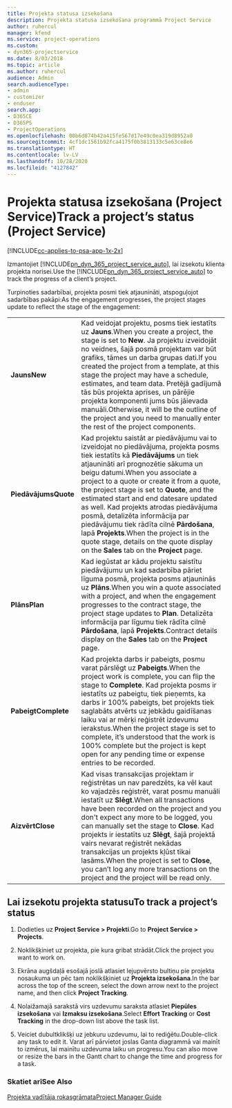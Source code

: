 ```yaml
---
title: Projekta statusa izsekošana
description: Projekta statusa izsekošana programmā Project Service
author: ruhercul
manager: kfend
ms.service: project-operations
ms.custom:
- dyn365-projectservice
ms.date: 8/03/2018
ms.topic: article
ms.author: ruhercul
audience: Admin
search.audienceType:
- admin
- customizer
- enduser
search.app:
- D365CE
- D365PS
- ProjectOperations
ms.openlocfilehash: 00b6d874b42a415fe567d17e49c0ea319d8952a0
ms.sourcegitcommit: 4cf1dc1561b92fca4175f0b3813133c5e63ce8e6
ms.translationtype: HT
ms.contentlocale: lv-LV
ms.lasthandoff: 10/28/2020
ms.locfileid: "4127842"
---
```

# <a name="track-a-projects-status-project-service"></a><span data-ttu-id="91675-103">Projekta statusa izsekošana (Project Service)</span><span class="sxs-lookup"><span data-stu-id="91675-103">Track a project’s status (Project Service)</span></span>

[!INCLUDE[cc-applies-to-psa-app-1x-2x](../includes/cc-applies-to-psa-app-1x-2x.md)]

<span data-ttu-id="91675-104">Izmantojiet [!INCLUDE[pn_dyn_365_project_service_auto](../includes/pn-dyn-365-project-service-auto.md)], lai izsekotu klienta projekta norisei.</span><span class="sxs-lookup"><span data-stu-id="91675-104">Use the [!INCLUDE[pn_dyn_365_project_service_auto](../includes/pn-dyn-365-project-service-auto.md)] to track the progress of a client’s project.</span></span>  

<span data-ttu-id="91675-105">Turpinoties sadarbībai, projekta posmi tiek atjaunināti, atspoguļojot sadarbības pakāpi:</span><span class="sxs-lookup"><span data-stu-id="91675-105">As the engagement progresses, the project stages update to reflect the stage of the engagement:</span></span>  


|              |                                                                                                                                                                                                                                                                                                  |
|--------------|--------------------------------------------------------------------------------------------------------------------------------------------------------------------------------------------------------------------------------------------------------------------------------------------------|
|   <span data-ttu-id="91675-106">**Jauns**</span><span class="sxs-lookup"><span data-stu-id="91675-106">**New**</span></span>    | <span data-ttu-id="91675-107">Kad veidojat projektu, posms tiek iestatīts uz **Jauns**.</span><span class="sxs-lookup"><span data-stu-id="91675-107">When you create a project, the stage is set to **New**.</span></span> <span data-ttu-id="91675-108">Ja projektu izveidojāt no veidnes, šajā posmā projektam var būt grafiks, tāmes un darba grupas dati.</span><span class="sxs-lookup"><span data-stu-id="91675-108">If you created the project from a template, at this stage the project may have a schedule, estimates, and team data.</span></span> <span data-ttu-id="91675-109">Pretējā gadījumā tās būs projekta aprises, un pārējie projekta komponenti jums būs jāievada manuāli.</span><span class="sxs-lookup"><span data-stu-id="91675-109">Otherwise, it will be the outline of the project and you need to manually enter the rest of the project components.</span></span> |
|  <span data-ttu-id="91675-110">**Piedāvājums**</span><span class="sxs-lookup"><span data-stu-id="91675-110">**Quote**</span></span>   |      <span data-ttu-id="91675-111">Kad projektu saistāt ar piedāvājumu vai to izveidojat no piedāvājuma, projekta posms tiek iestatīts kā **Piedāvājums** un tiek atjaunināti arī prognozētie sākuma un beigu datumi.</span><span class="sxs-lookup"><span data-stu-id="91675-111">When you associate a project to a quote or create it from a quote, the project stage is set to **Quote**, and the estimated start and end datesare updated as well.</span></span> <span data-ttu-id="91675-112">Kad projekts atrodas piedāvājuma posmā, detalizēta informācija par piedāvājumu tiek rādīta cilnē **Pārdošana**, lapā **Projekts**.</span><span class="sxs-lookup"><span data-stu-id="91675-112">When the project is in the quote stage, details on the quote display on the **Sales** tab on the **Project** page.</span></span>      |
|   <span data-ttu-id="91675-113">**Plāns**</span><span class="sxs-lookup"><span data-stu-id="91675-113">**Plan**</span></span>   |                                     <span data-ttu-id="91675-114">Kad iegūstat ar kādu projektu saistītu piedāvājumu un kad sadarbība pāriet līguma posmā, projekta posms atjauninās uz **Plāns**.</span><span class="sxs-lookup"><span data-stu-id="91675-114">When you win a quote associated with a project, and when the engagement progresses to the contract stage, the project stage updates to **Plan**.</span></span> <span data-ttu-id="91675-115">Detalizēta informācija par līgumu tiek rādīta cilnē **Pārdošana**, lapā **Projekts**.</span><span class="sxs-lookup"><span data-stu-id="91675-115">Contract details display on the **Sales** tab on the **Project** page.</span></span>                                      |
| <span data-ttu-id="91675-116">**Pabeigt**</span><span class="sxs-lookup"><span data-stu-id="91675-116">**Complete**</span></span> |                    <span data-ttu-id="91675-117">Kad projekta darbs ir pabeigts, posmu varat pārslēgt uz **Pabeigts**.</span><span class="sxs-lookup"><span data-stu-id="91675-117">When the project work is complete, you can flip the stage to **Complete**.</span></span> <span data-ttu-id="91675-118">Kad projekta posms ir iestatīts uz pabeigtu, tiek pieņemts, ka darbs ir 100% pabeigts, bet projekts tiek saglabāts atvērts uz jebkādu gaidīšanas laiku vai ar mērķi reģistrēt izdevumu ierakstus.</span><span class="sxs-lookup"><span data-stu-id="91675-118">When the project stage is set to complete, it’s understood that the work is 100% complete but the project is kept open for any pending time or expense entries to be recorded.</span></span>                     |
|  <span data-ttu-id="91675-119">**Aizvērt**</span><span class="sxs-lookup"><span data-stu-id="91675-119">**Close**</span></span>   |           <span data-ttu-id="91675-120">Kad visas transakcijas projektam ir reģistrētas un nav paredzēts, ka vēl kaut ko vajadzēs reģistrēt, varat posmu manuāli iestatīt uz **Slēgt**.</span><span class="sxs-lookup"><span data-stu-id="91675-120">When all transactions have been recorded on the project and you don't expect any more to be logged, you can manually set the stage to **Close**.</span></span> <span data-ttu-id="91675-121">Kad projekts ir iestatīts uz **Slēgt**, šajā projektā vairs nevarat reģistrēt nekādas transakcijas un projekts kļūst tikai lasāms.</span><span class="sxs-lookup"><span data-stu-id="91675-121">When the project is set to **Close**, you can’t log any more transactions on the project and the project will be read only.</span></span>           |

## <a name="to-track-a-projects-status"></a><span data-ttu-id="91675-122">Lai izsekotu projekta statusu</span><span class="sxs-lookup"><span data-stu-id="91675-122">To track a project’s status</span></span>  

1.  <span data-ttu-id="91675-123">Dodieties uz **Project Service > Projekti**.</span><span class="sxs-lookup"><span data-stu-id="91675-123">Go to **Project Service > Projects**.</span></span>  

2.  <span data-ttu-id="91675-124">Noklikšķiniet uz projekta, pie kura gribat strādāt.</span><span class="sxs-lookup"><span data-stu-id="91675-124">Click the project you want to work on.</span></span>  

3.  <span data-ttu-id="91675-125">Ekrāna augšdaļā esošajā joslā atlasiet lejupvērsto bultiņu pie projekta nosaukuma un pēc tam noklikšķiniet uz **Projekta izsekošana**.</span><span class="sxs-lookup"><span data-stu-id="91675-125">In the bar across the top of the screen, select the down arrow next to the project name, and then click **Project Tracking**.</span></span>  

4.  <span data-ttu-id="91675-126">Nolaižamajā sarakstā virs uzdevumu saraksta atlasiet **Piepūles izsekošana** vai **Izmaksu izsekošana**.</span><span class="sxs-lookup"><span data-stu-id="91675-126">Select **Effort Tracking** or **Cost Tracking** in the drop-down list above the task list.</span></span>  

5.  <span data-ttu-id="91675-127">Veiciet dubultklikšķi uz jebkuru uzdevumu, lai to rediģētu.</span><span class="sxs-lookup"><span data-stu-id="91675-127">Double-click any task to edit it.</span></span> <span data-ttu-id="91675-128">Varat arī pārvietot joslas Ganta diagrammā vai mainīt to izmērus, lai mainītu uzdevuma laiku un progresu.</span><span class="sxs-lookup"><span data-stu-id="91675-128">You can also move or resize the bars in the Gantt chart to change the time and progress for a task.</span></span>  

### <a name="see-also"></a><span data-ttu-id="91675-129">Skatiet arī</span><span class="sxs-lookup"><span data-stu-id="91675-129">See Also</span></span>  
 [<span data-ttu-id="91675-130">Projekta vadītāja rokasgrāmata</span><span class="sxs-lookup"><span data-stu-id="91675-130">Project Manager Guide</span></span>](../psa/project-manager-guide.md)
